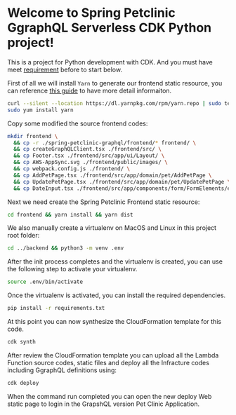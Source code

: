 
# Welcome to Spring Petclinic GgraphQL Serverless CDK Python project!

This is a project for Python development with CDK. And you must have meet [requirement](../README.md#prerequisites) before to start below.

First of all we will install `Yarn` to generate our frontend static resource, you can reference [this guide](https://yarnpkg.com/en/docs/install#centos-stable) to have more detail informaiton.

```bash
curl --silent --location https://dl.yarnpkg.com/rpm/yarn.repo | sudo tee /etc/yum.repos.d/yarn.repo
sudo yum install yarn
```
Copy some modified the source frontend codes:
```bash
mkdir frontend \
  && cp -r ./spring-petclinic-graphql/frontend/* frontend/ \
  && cp createGraphQLClient.tsx ./frontend/src/ \
  && cp Footer.tsx ./frontend/src/app/ui/Layout/ \
  && cp AWS-AppSync.svg ./frontend/public/images/ \
  && cp webpack.config.js ./frontend/ \
  && cp AddPetPage.tsx ./frontend/src/app/domain/pet/AddPetPage \
  && cp UpdatePetPage.tsx ./frontend/src/app/domain/pet/UpdatePetPage \
  && cp DateInput.tsx ./frontend/src/app/components/form/FormElements/elements
```

Next we need create the Spring Petclinic Frontend static resource:

```bash
cd frontend && yarn install && yarn dist
```

We also manually create a virtualenv on MacOS and Linux in this project root folder:

```bash
cd ../backend && python3 -m venv .env
```

After the init process completes and the virtualenv is created, you can use the following
step to activate your virtualenv.

```bash
source .env/bin/activate
```

Once the virtualenv is activated, you can install the required dependencies.

```bash
pip install -r requirements.txt
```

At this point you can now synthesize the CloudFormation template for this code.

```bash
cdk synth
```

After review the CloudFormation template you can upload all the Lambda Function source codes, static files and deploy all the Infracture codes including GgraphQL definitions using:

```bash
cdk deploy
```

When the command run completed you can open the new deploy Web static page to login in the GrapshQL version Pet Clinic Application.